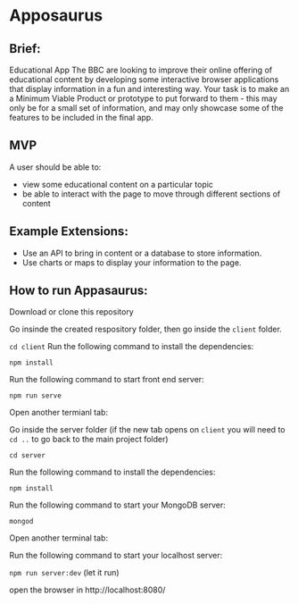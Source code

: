 # Apposaurus

## Brief:

Educational App
The BBC are looking to improve their online offering of educational content by developing some interactive browser applications that display information in a fun and interesting way. Your task is to make an a Minimum Viable Product or prototype to put forward to them - this may only be for a small set of information, and may only showcase some of the features to be included in the final app.

## MVP
A user should be able to:

- view some educational content on a particular topic
- be able to interact with the page to move through different sections of content

## Example Extensions:

- Use an API to bring in content or a database to store information.
- Use charts or maps to display your information to the page.

## How to run Appasaurus:

Download or clone this repository

Go insinde the created respository folder, then go inside the `client` folder.

`cd client`
Run the following command to install the dependencies:

`npm install`

Run the following command to start front end server:

`npm run serve` 

Open another termianl tab:

Go inside the server folder (if the new tab opens on `client` you will need to `cd ..` to go back to the main project folder)

`cd server`

Run the following command to install the dependencies:

`npm install`

Run the following command to start your MongoDB server:

`mongod`

Open another terminal tab:

Run the following command to start your localhost server:

`npm run server:dev`  (let it run)

open the browser in http://localhost:8080/
